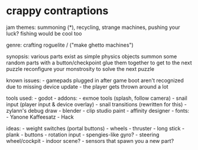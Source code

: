 # crappy contraptions

jam themes: summoning (*), recycling, strange machines, pushing your luck? fishing would be cool too

genre: crafting roguelite / ("make ghetto machines")

synopsis: various parts exist as simple physics objects
summon some random parts with a button/checkpoint
glue them together to get to the next puzzle
reconfigure your monstrosity to solve the next puzzle

known issues:
	- gamepads plugged in after game boot aren't recognized due to missing device update
	- the player gets thrown around a lot

tools used:
	- godot
		- addons:
			- exmoe tools (splash, follow camera)
			- snail input (player input & device overlay)
			- snail transitions (rewritten for this)
			- zylann's debug draw
	- blender
	- clip studio paint
	- affinity designer
	- fonts:
		- Yanone Kaffeesatz
		- Hack

ideas:
	- weight switches (portal buttons)
	- wheels
	- thruster
	- long stick
	- plank
	- buttons
	- rotation input
	- spengies-like gyro?
	- steering wheel/cockpit
	- indoor scene?
	- sensors that spawn you a new part?

